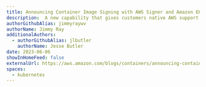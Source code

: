 ```yaml
---
title: Announcing Container Image Signing with AWS Signer and Amazon EKS
description:  A new capability that gives customers native AWS support for signing and verifying container images stored in container registries like Amazon ECR
authorGithubAlias: jimmyraywv
authorName: Jimmy Ray
additionalAuthors: 
  - authorGithubAlias: jlbutler
    authorName: Jesse Butler
date: 2023-06-06
showInHomeFeed: false
externalUrl: https://aws.amazon.com/blogs/containers/announcing-container-image-signing-with-aws-signer-and-amazon-eks/
spaces:
  - kubernetes
---
```

